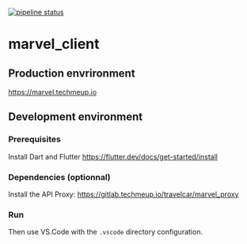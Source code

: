 [![pipeline status](http://gitlab.techmeup.io/travelcar/marvel_client/badges/master/pipeline.svg)](http://gitlab.techmeup.io/travelcar/marvel_client/commits/master)

# marvel_client
## Production envrironment
https://marvel.techmeup.io

## Development environment
### Prerequisites
Install Dart and Flutter https://flutter.dev/docs/get-started/install

### Dependencies (optionnal)
Install the API Proxy: https://gitlab.techmeup.io/travelcar/marvel_proxy

### Run
Then use VS.Code with the `.vscode` directory configuration.
